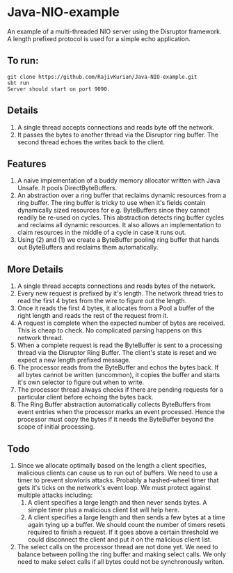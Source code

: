 Java-NIO-example
================

An example of a multi-threaded NIO server using the Disruptor framework. A length prefixed protocol is used for a simple echo application.

To run:
-------

    git clone https://github.com/RajivKurian/Java-NIO-example.git
    sbt run
    Server should start on port 9090.

Details
-------

1.  A single thread accepts connections and  reads byte off the network.
2.  It passes the bytes to another thread via the Disruptor ring buffer. The second thread echoes the writes back to the client.

Features
--------

1.  A naive implementation of a buddy memory allocator written with Java Unsafe. It pools DirectByteBuffers.
2.  An abstraction over a ring buffer that reclaims dynamic resources from a ring  buffer. The ring buffer is tricky to use when it's fields contain dynamically sized resources for e.g. ByteBuffers since they cannot readily be re-used on cycles. This abstraction detects ring buffer cycles and reclaims all dynamic resources. It also allows an implementation to claim resources in the middle of a cycle in case it runs out.
3.  Using (2) and (1) we create a ByteBuffer pooling ring buffer that hands out ByteBuffers and reclaims them automatically.


More Details
------------

1.  A single thread accepts connections and reads bytes of the network.
2.  Every new request is prefixed by it's length. The network thread tries to read the first 4 bytes from the wire to figure out the length.
3.  Once it reads the first 4 bytes, it allocates from a Pool a buffer of the right length and reads the rest of the request from it.
4.  A request is complete when the expected number of bytes are received. This is cheap to check. No complicated parsing happens on this network thread.
5.  When a complete request is read the ByteBuffer is sent to a processing thread via the Disruptor Ring Buffer. The client's state is reset and we expect a new length prefixed message.
6.  The processor reads from the ByteBuffer and echos the bytes back. If all bytes cannot be written (uncommon), it copies the buffer and starts it's own selector to figure out when to write.
7.  The processor thread always checks if there are pending requests for a particular client before echoing the bytes back.
8.  The Ring Buffer abstraction automatically collects ByteBuffers from event entries when the processor marks an event processed. Hence the processor must copy the bytes if it needs the ByteBuffer beyond the scope of initial processing.

Todo
----------

1.  Since we allocate optimally based on the length a client specifies, malicious clients can cause us to run out of buffers. We need to use a timer to prevent slowloris attacks. Probably a hashed-wheel timer that gets it's ticks on the network's event loop. We must protect against multiple attacks including:
    1.  A client specifies a large length and then never sends bytes. A simple timer plus a malicious client list will help here.
    2.  A client specifies a large length and then sends a few bytes at a time again tying up a buffer. We should count the number of timers resets required to finish a request. If it goes above a certain threshold we could disconnect the client and put it on the malicious client list.
2.  The select calls on the processor thread are not done yet. We need to balance between polling the ring buffer and making select calls. We only need to make select calls if all bytes could not be synchronously writen.



